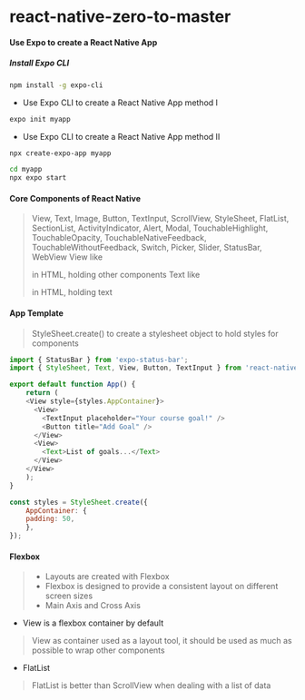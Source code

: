 # react-native-zero-to-master

#### Use Expo to create a React Native App
##### Install Expo CLI
```bash
npm install -g expo-cli
``` 
- Use Expo CLI to create a React Native App method I
```bash
expo init myapp
``` 
- Use Expo CLI to create a React Native App method II
```bash
npx create-expo-app myapp

cd myapp
npx expo start
```

#### Core Components of React Native
> View, Text, Image, Button, TextInput, ScrollView, StyleSheet, FlatList, SectionList, ActivityIndicator, Alert, Modal, TouchableHighlight, TouchableOpacity, TouchableNativeFeedback, TouchableWithoutFeedback, Switch, Picker, Slider, StatusBar, WebView
> View like <div> in HTML, holding other components
> Text like <p> in HTML, holding text

#### App Template
> StyleSheet.create() to create a stylesheet object to hold styles for components

```javascript
import { StatusBar } from 'expo-status-bar';
import { StyleSheet, Text, View, Button, TextInput } from 'react-native';

export default function App() {
	return (
    <View style={styles.AppContainer}>
      <View>
        <TextInput placeholder="Your course goal!" />
        <Button title="Add Goal" />
      </View>
      <View>
        <Text>List of goals...</Text>
      </View>
    </View>
	);
}

const styles = StyleSheet.create({
	AppContainer: {
    padding: 50,
	},
});
```

#### Flexbox
> - Layouts are created with Flexbox
> - Flexbox is designed to provide a consistent layout on different screen sizes
> - Main Axis and Cross Axis

- View is a flexbox container by default
> View as container used as a layout tool, it should be used as much as possible to wrap other components

- FlatList
> FlatList is better than ScrollView when dealing with a list of data 
